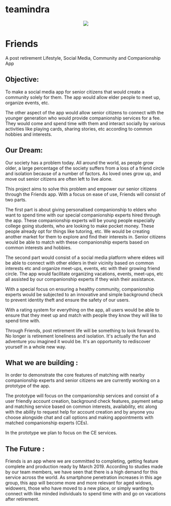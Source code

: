 # teamindra

<div align="center">
  <img src="https://imgur.com/TNlJ3Bu.png">
</div>


# Friends
A post retirement Lifestyle, Social Media, Community and Companionship App

## Objective:

To make a social media app for senior citizens that would create a community solely for them. The app would allow elder people to meet up, organize events, etc.

The other aspect of the app would allow senior citizens to connect with the younger generation who would provide companionship services for a fee. They would come and spend time with them and interact socially by various activities like playing cards, sharing stories, etc according to common hobbies and interests.

## Our Dream:

Our society has a problem today. All around the world, as people grow older, a large percentage of the society suffers from a loss of a friend circle and isolation because of a number of factors. As loved ones grow up, and move out senior citizens are often left to live alone.

This project aims to solve this problem and empower our senior citizens through the Friends app. With a focus on ease of use, Friends will consist of two parts.

The first part is about giving personalised companionship to elders who want to spend time with our special companionship experts hired through the app. These companionship experts will be young people especially college going students, who are looking to make pocket money. These people already opt for things like tutoring, etc. We would be creating another market for them to explore and find their interests in. Senior citizens would be able to match with these companionship experts based on common interests and hobbies.

The second part would consist of a social media platform where eldees will be able to connect with other elders in their vicinity based on common interests etc and organize meet-ups, events, etc with their growing friend circle. The app would facilitate organizing vacations, events, meet-ups, etc all assisted by our companionship experts if they wish their assistance.

With a special focus on ensuring a healthy community, companionship experts would be subjected to an innovative and simple background check to prevent identity theft and ensure the safety of our users.

With a rating system for everything on the app, all users would be able to ensure that they meet up and match with people they know they will like to spend time with.

Through Friends, post retirement life will be something to look forward to. No longer is retirement loneliness and isolation. It's actually the fun and adventure you imagined it would be. It's an opportunity to rediscover yourself in a whole new way.

## What we are building :

In order to demonstrate the core features of matching with nearby companionship experts and senior citizens we are currently working on a prototype of the app.

The prototype will focus on the companionship services and consist of a user friendly account creation, background check features, payment setup and matching service based on common interests, availability, etc along with the ability to request help for account creation and by anyone you choose alongside chat and call options and making appointments with matched companionship experts (CEs).

In the prototype we plan to focus on the CE services.

## The Future :

Friends is an app where we are committed to completing, getting feature complete and production ready by March 2019. According to studies made by our team members, we have seen that there is a high demand for this service across the world. As smartphone penetration increases in this age group, this app will become more and more relevant for aged widows, widowers, those who have moved to a new place, or simply wanting to connect with like minded individuals to spend time with and go on vacations after retirement.

